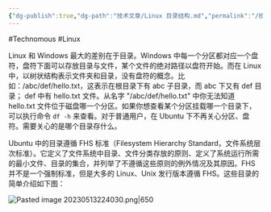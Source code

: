```yaml
---
{"dg-publish":true,"dg-path":"技术文章/Linux 目录结构.md","permalink":"/技术文章/Linux 目录结构/","created":"2023-05-13T22:25:55.000+08:00","updated":"2024-02-28T13:16:11.000+08:00"}
---
```


#Technomous #Linux 

Linux 和 Windows 最大的差别在于目录。Windows 中每一个分区都对应一个盘符，盘符下面可以存放目录与文件，某个文件的绝对路径以盘符开始。而在 Linux 中，以树状结构表示文件夹和目录，没有盘符的概念。比如：/abc/def/hello.txt，这表示在根目录下有 abc 子目录，而 abc 下又有 def 目录； def 中有 hello.txt 文件。从名字 "/abc/def/hello.txt" 中你无法知道 hello.txt 文件位于磁盘哪一个分区。如果你想查看某个分区挂载哪一个目录下，可以执行命令 `df -h` 来查看。对于普通用户，在 Ubuntu 下不再关心分区、盘符。需要关心的是哪个目录存什么。

Ubuntu 中的目录遵循 FHS 标准（Filesystem Hierarchy Standard，文件系统层次标准）。它定义了文件系统中目录、文件分类存放的原则、定义了系统运行所需的最小文件、目录的集合，并列举了不遵循这些原则的例外情况及其原因。FHS 并不是一个强制标准，但是大多的 Linux、Unix 发行版本遵循 FHS。这些目录的简单介绍如下图：

![Pasted image 20230513224030.png|650](/img/user/0.Asset/resource/Pasted%20image%2020230513224030.png)

